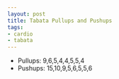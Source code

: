 ```yaml
---
layout: post
title: Tabata Pullups and Pushups
tags:
- cardio
- tabata
---
```


- Pullups: 9,6,5,4,4,5,5,4
- Pushups: 15,10,9,5,6,5,5,6
